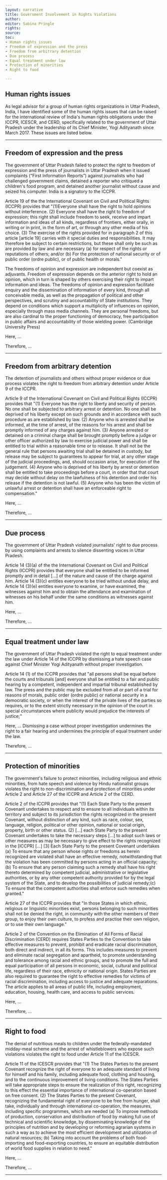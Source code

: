 ```yaml
---
layout: narrative
title: Government Involvement in Rights Violations
author:
editor: Sabina Pringle
rights:
source:
toc:
- Human rights issues
- Freedom of expression and the press
- Freedom from arbitrary detention
- Due process
- Equal treatment under law
- Protection of minorities
- Right to food

---
```

<!--## Facts

Leaders of the Congress Party in Uttar Pradesh have noted that Yogi Adityanath had a number of cases pending against him when he became Chief Minister. In dismissing one hate speech case against the Chief Minister, the High Court (similar to a U.S. State Supreme Court) noted that the resources of the petitioner, an individual who had kept the case going for fourteen years should be investigated, and fined the petitioner 100,000 Rupees.

In Uttar Pradesh, assaults against journalists have risen, and a number of journalists who have challenged government claims have had complaints (“First Information Reports”) issued against them, forcing some to engage in legal processes for years to clear their names. A whistleblower informed a reporter that the federally-mandated midday-meal-scheme, providing “nutritious meals” to children, was providing children in his (largely Muslim) village with only bread (rotis) and salt; after the reporter published video of the food distribution, the whistleblower was arrested and held for more than three years. Another journalist was held for several weeks on suspicion of butchering a cow, with no evidence or witness tying him to any violence against cows, but allowing the government to seize his computer.

Although communal rioting (based on differences in religion or caste) has dropped greatly since 2017, Hindu-nationalist hate speech has increased, and governmental protections have decreased for those perceived to undermine the strength of the government. This has raised concerns that Yogi Adityanath continues to call for extra-judicial violence and executions, but without concern for parameters that might otherwise be imposed by either the judiciary or another rule of law mechanism. There is a concern that the actions in Uttar Pradesh stand as examples of the direction nationalism may take throughout India, and that Prime Minister Modi is looking to Yogi Adityanath as a potential successor.

---
-->

## Human rights issues

As legal advisor for a group of human rights organizations in Uttar Pradesh, India, I have identified some of the human rights issues that can be raised for the international review of India's human rights obligations under the ICCPR, ICESCR, and CERD, specifically related to the government of Uttar Pradesh under the leadership of its Chief Minister, Yogi Adityanath since March 2017. These issues are listed below.

---

## Freedom of expression and the press

The government of Uttar Pradesh failed to protect the right to freedom of expression and the press of journalists in Uttar Pradesh when it issued complaints (“First Information Reports”) against journalists who had challenged government claims, detained a reporter who critiqued a children's food program, and detained another journalist without cause and seized his computer. India is a signatory to the ICCPR.

Article 19 of the the International Covenant on Civil and Political Rights (ICCPR) provides that "(1)Everyone shall have the right to hold opinions without interference. (2) Everyone shall have the right to freedom of expression; this right shall include freedom to seek, receive and impart information and ideas of all kinds, regardless of frontiers, either orally, in writing or in print, in the form of art, or through any other media of his choice. (3) The exercise of the rights provided for in paragraph 2 of this article [article 19] carries with it special duties and responsibilities. It may therefore be subject to certain restrictions, but these shall only be such as are provided by law and are necessary (a) for respect of the rights or reputations of others; and/or (b) For the protection of national security or of public order (ordre public), or of public health or morals."

The freedoms of opinion and expression are independent but coexist as adjuvants. Freedom of expression depends on the anterior right to hold an opinion, which in turn is shaped by others exercising their right to impart information and ideas. The freedoms of opinion and expression facilitate enquiry and the dissemination of information of every kind, through all conceivable media, as well as the propagation of political and other perspectives, and scrutiny and accountability of State institutions. They depend on conditions which support a multiplicity of influences on opinion, especially through mass media channels. They are personal freedoms, but are also cardinal to the proper functioning of democracy, free participation in public affairs and accountability of those wielding power. (Cambridge University Press)

Here, ...

Therefore, ...

---

## Freedom from arbitrary detention

The detention of journalists and others without proper evidence or due process violates the right to freedom from arbitrary detention under Article 9 of the ICCPR.

Article 9 of the International Covenant on Civil and Political Rights (ICCPR) provides that "(1) Everyone has the right to liberty and security of person. No one shall be subjected to arbitrary arrest or detention. No one shall be deprived of his liberty except on such grounds and in accordance with such procedure as are established by law. (2) Anyone who is arrested shall be informed, at the time of arrest, of the reasons for his arrest and shall be promptly informed of any charges against him. (3) Anyone arrested or detained on a criminal charge shall be brought promptly before a judge or other officer authorized by law to exercise judicial power and shall be entitled to trial within a reasonable time or to release. It shall not be the general rule that persons awaiting trial shall be detained in custody, but release may be subject to guarantees to appear for trial, at any other stage of the judicial proceedings, and, should occasion arise, for execution of the judgement. (4) Anyone who is deprived of his liberty by arrest or detention shall be entitled to take proceedings before a court, in order that that court may decide without delay on the lawfulness of his detention and order his release if the detention is not lawful. (5) Anyone who has been the victim of unlawful arrest or detention shall have an enforceable right to compensation."

Here, ...

Therefore, ...

---

## Due process

The government of Uttar Pradesh violated journalists' right to due process by using complaints and arrests to silence dissenting voices in Uttar Pradesh.

Article 14 (3)(a) of the the International Covenant on Civil and Political Rights (ICCPR) provides that everyone shall be entitled to be informed promptly and in detail [...] of the nature and cause of the charge against him. Article 14 (3)(c) entitles everyone to be tried without undue delay, and Article 14 (3)(e) entitles everyone to examine, or have examined, the witnesses against him and to obtain the attendance and examination of witnesses on his behalf under the same conditions as witnesses against him.

Here, ...

Therefore, ...

---

## Equal treatment under law

The government of Uttar Pradesh violated the right to equal treatment under the law under Article 14 of the ICCPR by dismissing a hate speech case against Chief Minister Yogi Adityanath without proper investigation.

Article 14 (1) of the ICCPR provides that "all persons shall be equal before the courts and tribunals [and] everyone shall be entitled to a fair and public hearing by a competent, independent and impartial tribunal established by law. The press and the public may be excluded from all or part of a trial for reasons of morals, public order (ordre public) or national security in a democratic society, or when the interest of the private lives of the parties so requires, or to the extent strictly necessary in the opinion of the court in special circumstances where publicity would prejudice the interests of justice;"

Here, ... Dismissing a case without proper investigation undermines the right to a fair hearing and undermines the principle of equal treatment under the law.

Therefore, ...

---

## Protection of minorities

The government's failure to protect minorities, including religious and ethnic minorities, from hate speech and violence by Hindu nationalist groups violates the right to non-discrimination and protection of minorities under Article 2 and Article 27 of the ICCPR and Article 2 of the CERD.

Article 2 of the ICCPR provides that "(1) Each State Party to the present Covenant undertakes to respect and to ensure to all individuals within its territory and subject to its jurisdiction the rights recognized in the present Covenant, without distinction of any kind, such as race, colour, sex, language, religion, political or other opinion, national or social origin, property, birth or other status. (2) [...] each State Party to the present Covenant undertakes to take the necessary steps [...] to adopt such laws or other measures as may be necessary to give effect to the rights recognized in the [ICCPR] [...] [3] Each State Party to the present Covenant undertakes (a) To ensure that any person whose rights or freedoms as herein recognized are violated shall have an effective remedy, notwithstanding that the violation has been committed by persons acting in an official capacity;(b) To ensure that any person claiming such a remedy shall have his right thereto determined by competent judicial, administrative or legislative authorities, or by any other competent authority provided for by the legal system of the State, and to develop the possibilities of judicial remedy;(c) To ensure that the competent authorities shall enforce such remedies when granted."

Article 27 of the ICCPR provides that "In those States in which ethnic, religious or linguistic minorities exist, persons belonging to such minorities shall not be denied the right, in community with the other members of their group, to enjoy their own culture, to profess and practise their own religion, or to use their own language."

Article 2 of the Convention on the Elimination of All Forms of Racial Discrimination (CERD) requires States Parties to the Convention to take effective measures to prevent, prohibit and eradicate racial discrimination, both direct and indirect, in all its forms. This includes measures to prevent and eliminate racial segregation and apartheid, to promote understanding and tolerance among racial and ethnic groups, and to promote the full and equal participation of all persons in economic, social, cultural and political life, regardless of their race, ethnicity or national origin. States Parties are also required to guarantee the right to effective remedies for victims of racial discrimination, including access to justice and adequate reparations. The article applies to all areas of public life, including employment, education, housing, health care, and access to public services.

Here, ...

Therefore, ...

---

## Right to food

The denial of nutritious meals to children under the federally-mandated midday-meal scheme and the arrest of whistleblowers who expose such violations violates the right to food under Article 11 of the ICESCR.

Article 11 of the ICESCR provides that "(1) The States Parties to the present Covenant recognize the right of everyone to an adequate standard of living for himself and his family, including adequate food, clothing and housing, and to the continuous improvement of living conditions. The States Parties will take appropriate steps to ensure the realization of this right, recognizing to this effect the essential importance of international co-operation based on free consent. (2) The States Parties to the present Covenant, recognizing the fundamental right of everyone to be free from hunger, shall take, individually and through international co-operation, the measures, including specific programmes, which are needed (a) To improve methods of production, conservation and distribution of food by making full use of technical and scientific knowledge, by disseminating knowledge of the principles of nutrition and by developing or reforming agrarian systems in such a way as to achieve the most efficient development and utilization of natural resources; (b) Taking into account the problems of both food-importing and food-exporting countries, to ensure an equitable distribution of world food supplies in relation to need."

Here, ...

Therefore, ...

---
